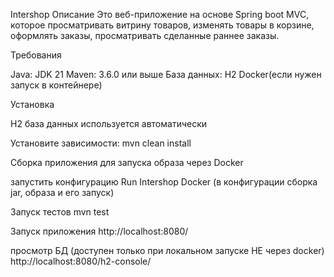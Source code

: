 Intershop
Описание
Это веб-приложение на основе Spring boot MVC, которое просматривать витрину товаров, 
изменять товары в корзине, оформлять заказы, просматривать сделанные раннее заказы. 


Требования

Java: JDK 21
Maven: 3.6.0 или выше
База данных: H2
Docker(если нужен запуск в контейнере)

Установка

H2 база данных используется автоматически

Установите зависимости:
mvn clean install


Сборка приложения для запуска образа через Docker

запустить конфигурацию Run Intershop Docker (в конфигурации сборка jar, образа и его запуск)


Запуск тестов
mvn test

Запуск приложения
http://localhost:8080/

просмотр БД (доступен только при локальном запуске НЕ через docker)
http://localhost:8080/h2-console/